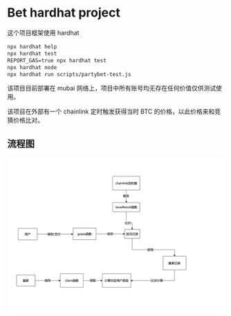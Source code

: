 # Bet hardhat project

这个项目框架使用 hardhat

```shell
npx hardhat help
npx hardhat test
REPORT_GAS=true npx hardhat test
npx hardhat node
npx hardhat run scripts/partybet-test.js
```

该项目目前部署在 mubai 网络上，项目中所有账号均无存在任何价值仅供测试使用。

该项目在外部有一个 chainlink 定时触发获得当时 BTC 的价格，以此价格来和竞猜价格比对。

## 流程图

![流程图](img/bet.png)
